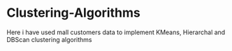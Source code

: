 # Clustering-Algorithms
Here i have used mall customers data to implement KMeans, Hierarchal and DBScan clustering algorithms

